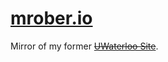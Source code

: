 # [mrober.io](https://mrober.io)

Mirror of my former [~~UWaterloo Site~~](https://cs.uwaterloo.ca/~m32rober).
